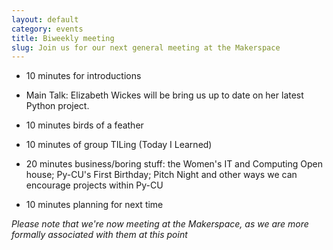 ```yaml
---
layout: default
category: events
title: Biweekly meeting
slug: Join us for our next general meeting at the Makerspace
---
```


* 10 minutes for introductions

* Main Talk: Elizabeth Wickes will be bring us up to date on her latest Python project. 

* 10 minutes birds of a feather 

* 10 minutes of group TILing (Today I Learned)

* 20 minutes business/boring stuff: the Women's IT and Computing Open house; Py-CU's First Birthday; Pitch Night and other ways we can encourage projects within Py-CU

* 10 minutes planning for next time


*Please note that we're now meeting at the Makerspace, as we are more formally associated with them at this point*

